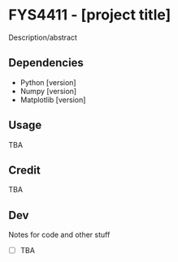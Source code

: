 # FYS4411 - [project title]

Description/abstract

## Dependencies

- Python [version]
- Numpy [version]
- Matplotlib [version]

## Usage

TBA

## Credit

TBA

## Dev

Notes for code and other stuff

- [ ] TBA
